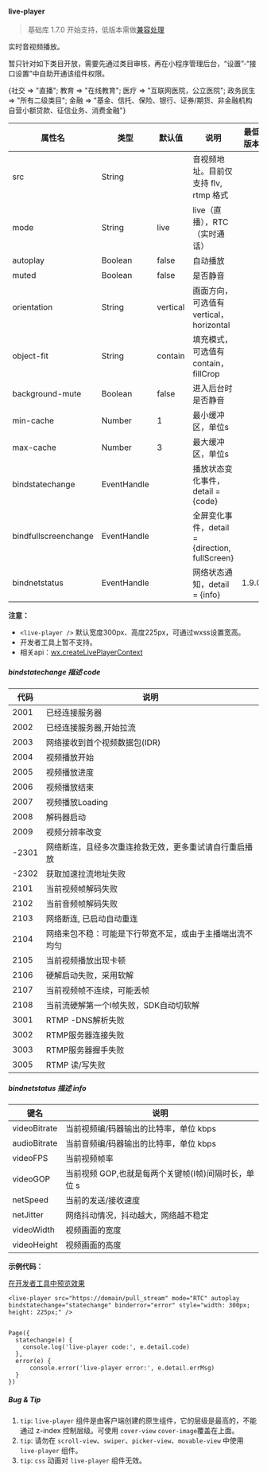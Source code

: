 <!-- https://mp.weixin.qq.com/debug/wxadoc/dev/component/live-player.html -->

#### live-player

> 基础库 1.7.0 开始支持，低版本需做[兼容处理](https://mp.weixin.qq.com/debug/wxadoc/dev/framework/compatibility.html)

实时音视频播放。

暂只针对如下类目开放，需要先通过类目审核，再在小程序管理后台，“设置”-“接口设置”中自助开通该组件权限。

{社交 => "直播"; 教育 => "在线教育"; 医疗 => "互联网医院，公立医院"; 政务民生 => "所有二级类目"; 金融 =\> "基金、信托、保险、银行、证券/期货、非金融机构自营小额贷款、征信业务、消费金融"}

  属性名                 |  类型          |  默认值     |  说明                                      | 最低版本 
-------------------------|----------------|-------------|--------------------------------------------|----------
  src                    |  String        |             |  音视频地址。目前仅支持 flv, rtmp 格式     |          
  mode                   |  String        |  live       |  live（直播），RTC（实时通话）             |          
  autoplay               |  Boolean       |  false      |  自动播放                                  |          
  muted                  |  Boolean       |  false      |  是否静音                                  |          
  orientation            |  String        |  vertical   |  画面方向，可选值有 vertical，horizontal   |          
  object-fit             |  String        |  contain    |  填充模式，可选值有 contain，fillCrop      |          
  background-mute        |  Boolean       |  false      |  进入后台时是否静音                        |          
  min-cache              |  Number        |  1          |  最小缓冲区，单位s                         |          
  max-cache              |  Number        |  3          |  最大缓冲区，单位s                         |          
  bindstatechange        |  EventHandle   |             |  播放状态变化事件，detail = {code}         |          
  bindfullscreenchange   |  EventHandle   |             |全屏变化事件，detail = {direction, fullScreen}|          
  bindnetstatus          |  EventHandle   |             |  网络状态通知，detail = {info}             |  1.9.0   

**注意：**

*   `<live-player />` 默认宽度300px、高度225px，可通过wxss设置宽高。
*   开发者工具上暂不支持。
*   相关api：[wx.createLivePlayerContext](https://mp.weixin.qq.com/debug/wxadoc/dev/api/api-live-player.html)

##### bindstatechange __描述__ code

  代码    |  说明                           
----------|---------------------------------
  2001    |  已经连接服务器                 
  2002    |  已经连接服务器,开始拉流        
  2003    |  网络接收到首个视频数据包(IDR)  
  2004    |  视频播放开始                   
  2005    |  视频播放进度                   
  2006    |  视频播放结束                   
  2007    |  视频播放Loading                
  2008    |  解码器启动                     
  2009    |  视频分辨率改变                 
  -2301   |网络断连，且经多次重连抢救无效，更多重试请自行重启播放
  -2302   |  获取加速拉流地址失败           
  2101    |  当前视频帧解码失败             
  2102    |  当前音频帧解码失败             
  2103    |  网络断连, 已启动自动重连       
  2104    |网络来包不稳：可能是下行带宽不足，或由于主播端出流不均匀
  2105    |  当前视频播放出现卡顿           
  2106    |  硬解启动失败，采用软解         
  2107    |  当前视频帧不连续，可能丢帧     
  2108    |当前流硬解第一个I帧失败，SDK自动切软解
  3001    |  RTMP -DNS解析失败              
  3002    |  RTMP服务器连接失败             
  3003    |  RTMP服务器握手失败             
  3005    |  RTMP 读/写失败                 

##### bindnetstatus __描述__ info

  键名           |  说明                              
-----------------|------------------------------------
  videoBitrate   |当前视频编/码器输出的比特率，单位 kbps
  audioBitrate   |当前音频编/码器输出的比特率，单位 kbps
  videoFPS       |  当前视频帧率                      
  videoGOP       |当前视频 GOP,也就是每两个关键帧(I帧)间隔时长，单位 s
  netSpeed       |  当前的发送/接收速度               
  netJitter      |网络抖动情况，抖动越大，网络越不稳定
  videoWidth     |  视频画面的宽度                    
  videoHeight    |  视频画面的高度                    

**示例代码：**

[在开发者工具中预览效果](wechatide://minicode/UzWEzmm763Y4)

    <live-player src="https://domain/pull_stream" mode="RTC" autoplay bindstatechange="statechange" binderror="error" style="width: 300px; height: 225px;" />
    

    Page({
      statechange(e) {
        console.log('live-player code:', e.detail.code)
      },
      error(e) {
          console.error('live-player error:', e.detail.errMsg)
      }
    })
    

##### Bug & Tip

1.  `tip`: `live-player` 组件是由客户端创建的原生组件，它的层级是最高的，不能通过 z-index 控制层级。可使用 `cover-view` `cover-image`覆盖在上面。
2.  `tip`: 请勿在 `scroll-view`、`swiper`、`picker-view`、`movable-view` 中使用 `live-player` 组件。
3.  `tip`: `css` 动画对 `live-player` 组件无效。
